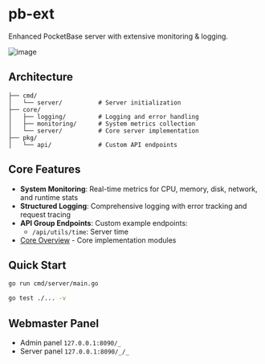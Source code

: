 # pb-ext

Enhanced PocketBase server with extensive monitoring & logging.

![image](https://github.com/user-attachments/assets/4466de28-d885-4112-95a9-84dde7f67dc7)

## Architecture

```
├── cmd/
│   └── server/          # Server initialization
├── core/
│   ├── logging/         # Logging and error handling
│   ├── monitoring/      # System metrics collection 
│   └── server/          # Core server implementation
├── pkg/
│   └── api/             # Custom API endpoints
```

## Core Features

- **System Monitoring**: Real-time metrics for CPU, memory, disk, network, and runtime stats
- **Structured Logging**: Comprehensive logging with error tracking and request tracing
- **API Group Endpoints**: Custom example endpoints:
  - `/api/utils/time`: Server time
- [Core Overview](core/README.md) - Core implementation modules

## Quick Start

```bash
go run cmd/server/main.go
```

```bash
go test ./... -v
```

## Webmaster Panel

- Admin panel `127.0.0.1:8090/_`
- Server panel `127.0.0.1:8090/_/_`
